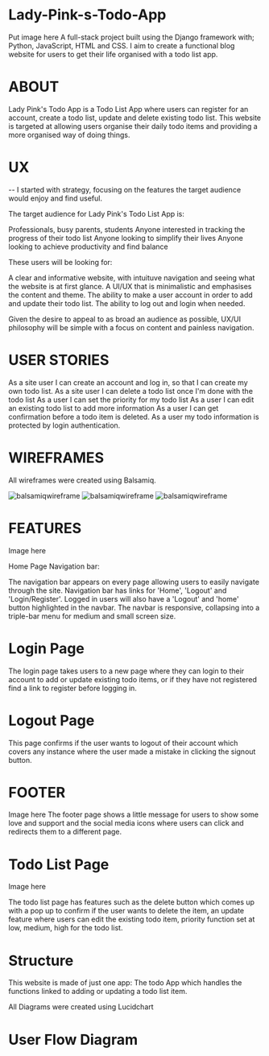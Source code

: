# Lady-Pink-s-Todo-App
Put image here
A full-stack project built using the Django framework with; Python, JavaScript, HTML and CSS. I aim to create a functional blog website for users to get their life organised with a todo list app.

# ABOUT
Lady Pink's Todo App is a Todo List App where users can register for an account, create a todo list, update and delete existing todo list. This website is targeted at allowing users organise their daily todo items and providing a more organised way of doing things.

# UX
--
I started with strategy, focusing on the features the target audience would enjoy and find useful.

The target audience for Lady Pink's Todo List App is:

Professionals, busy parents, students
Anyone interested in tracking the progress of their todo list
Anyone looking to simplify their lives 
Anyone looking to achieve productivity and find balance

These users will be looking for:

A clear and informative website, with intuituve navigation and seeing what the website is at first glance.
A UI/UX that is minimalistic and emphasises the content and theme.
The ability to make a user account in order to add and update their todo list.
The ability to log out and login when needed. 

Given the desire to appeal to as broad an audience as possible, UX/UI philosophy will be simple with a focus on content and painless navigation.

# USER STORIES
As a site user I can create an account and log in, so that I can create my own todo list.
As a site user I can delete a todo list once I'm done with the todo list
As a user I can set the priority for my todo list 
As a user I can edit an existing todo list to add more information
As a user I can get confirmation before a todo item is deleted.
As a user my todo information is protected by login authentication.

# WIREFRAMES
All wireframes were created using Balsamiq.

<img src="{% static 'images/Balsamiqwireframe1.png' %}" alt="balsamiqwireframe">
<img src="{% static 'images/Balsamiqwireframe2.png' %}" alt="balsamiqwireframe">
<img src="{% static 'images/Balsamiqwireframe3.png' %}" alt="balsamiqwireframe">

# FEATURES
Image here

Home Page
Navigation bar:

The navigation bar appears on every page allowing users to easily navigate through the site.
Navigation bar has links for 'Home', 'Logout' and 'Login/Register'.
Logged in users will also have a 'Logout' and 'home' button highlighted in the navbar.
The navbar is responsive, collapsing into a triple-bar menu for medium and small screen size.

# Login Page
The login page takes users to a new page where they can login to their account to add or update existing todo items, or if they have not registered find a link to register before logging in.

# Logout Page
This page confirms if the user wants to logout of their account which covers any instance where the user made a mistake in clicking the signout button.

# FOOTER
Image here
The footer page shows a little message for users to show some love and support and the social media icons where users can click and redirects them to a different page.

# Todo List Page
Image here

The todo list page has features such as the delete button which comes up with a pop up to confirm if the user wants to delete the item, an update feature where users can edit the existing todo item, priority function set at low, medium, high for the todo list. 

# Structure
This website is made of just one app: The todo App which handles the functions linked to adding or updating a todo list item.

All Diagrams were created using Lucidchart

# User Flow Diagram


